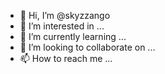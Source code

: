 - 👋 Hi, I’m @skyzzango
- 👀 I’m interested in ...
- 🌱 I’m currently learning ...
- 💞️ I’m looking to collaborate on ...
- 📫 How to reach me ...

<!---
skyzzango/skyzzango is a ✨ special ✨ repository because its `README.md` (this file) appears on your GitHub profile.
You can click the Preview link to take a look at your changes.
--->
